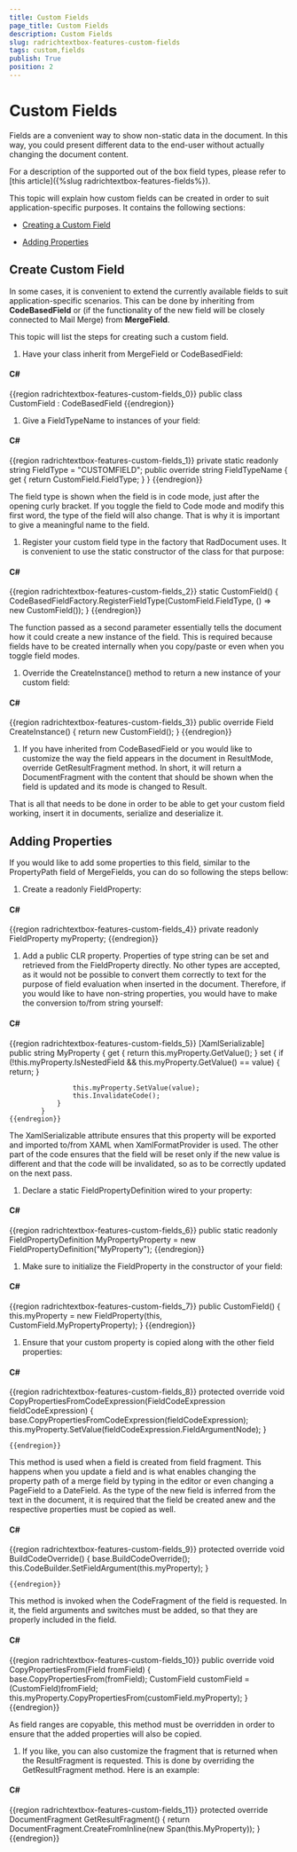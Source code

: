 ```yaml
---
title: Custom Fields
page_title: Custom Fields
description: Custom Fields
slug: radrichtextbox-features-custom-fields
tags: custom,fields
publish: True
position: 2
---
```


# Custom Fields



Fields are a convenient way to show non-static data in the document. In this way, you could present different data to the end-user without actually changing the document content.
      

For a description of the supported out of the box field types, please refer to [this article]({%slug radrichtextbox-features-fields%}).
      

This topic will explain how custom fields can be created in order to suit application-specific purposes. It contains the following sections:

* [Creating a Custom Field](#create-custom-field)

* [Adding Properties](#adding-properties)

## Create Custom Field

In some cases, it is convenient to extend the currently available fields to suit application-specific scenarios. This can be done by inheriting from __CodeBasedField__ or
          (if the functionality of the new field will be closely connected to Mail Merge) from __MergeField__.
        

This topic will list the steps for creating such a custom field.

1. Have your class inherit from MergeField or CodeBasedField:

#### __C#__

{{region radrichtextbox-features-custom-fields_0}}
	    public class CustomField : CodeBasedField
	{{endregion}}



1. Give a FieldTypeName to instances of your field:

#### __C#__

{{region radrichtextbox-features-custom-fields_1}}
	        private static readonly string FieldType = "CUSTOMFIELD";
	        public override string FieldTypeName
	        {
	            get
	            {
	                return CustomField.FieldType;
	            }
	        }
	{{endregion}}

The field type is shown when the field is in code mode, just after the opening curly bracket. If you toggle the field to Code mode and modify this first word, the type of the field will also change. That is why it is important to give a meaningful name to the field.

1. Register your custom field type in the factory that RadDocument uses. It is convenient to use the static constructor of the class for that purpose:

#### __C#__

{{region radrichtextbox-features-custom-fields_2}}
	        static CustomField()
	        {
	            CodeBasedFieldFactory.RegisterFieldType(CustomField.FieldType, () => new CustomField());
	        }
	{{endregion}}

The function passed as a second parameter essentially tells the document how it could create a new instance of the field. This is required because fields have to be created internally when you copy/paste or even when you toggle field modes.

1. Override the CreateInstance() method to return a new instance of your custom field:

#### __C#__

{{region radrichtextbox-features-custom-fields_3}}
	        public override Field CreateInstance()
	        {
	            return new CustomField();
	        }
	{{endregion}}



1. If you have inherited from CodeBasedField or you would like to customize the way the field appears in the document in ResultMode, override GetResultFragment method. In short, it will return a DocumentFragment with the content that should be shown when the field is updated and its mode is changed to Result.

That is all that needs to be done in order to be able to get your custom field working, insert it in documents, serialize and deserialize it.

## Adding Properties

If you would like to add some properties to this field, similar to the PropertyPath field of MergeFields, you can do so following the steps bellow:

1. Create a readonly FieldProperty:

#### __C#__

{{region radrichtextbox-features-custom-fields_4}}
	        private readonly FieldProperty myProperty;
	{{endregion}}



1. Add a public CLR property. Properties of type string can be set and retrieved from the FieldProperty directly. No other types are accepted, as it would not be possible to convert them correctly to text for the purpose of field evaluation when inserted in the document. Therefore, if you would like to have non-string properties, you would have to make the conversion to/from string yourself:

#### __C#__

{{region radrichtextbox-features-custom-fields_5}}
	        [XamlSerializable]
	        public string MyProperty
	        {
	            get
	            {
	                return this.myProperty.GetValue();
	            }
	            set
	            {
	                if (!this.myProperty.IsNestedField && this.myProperty.GetValue() == value)
	                {
	                    return;
	                }
	
	                this.myProperty.SetValue(value);
	                this.InvalidateCode();
	            }
	        }
	{{endregion}}

The XamlSerializable attribute ensures that this property will be exported and imported to/from XAML when XamlFormatProvider is used. The other part of the code ensures that the field will be reset only if the new value is different and that the code will be invalidated, so as to be correctly updated on the next pass.

1. Declare a static FieldPropertyDefinition wired to your property:

#### __C#__

{{region radrichtextbox-features-custom-fields_6}}
	        public static readonly FieldPropertyDefinition MyPropertyProperty = new FieldPropertyDefinition("MyProperty");
	{{endregion}}



1. Make sure to initialize the FieldProperty in the constructor of your field:

#### __C#__

{{region radrichtextbox-features-custom-fields_7}}
	        public CustomField()
	        {
	            this.myProperty = new FieldProperty(this, CustomField.MyPropertyProperty);
	        }
	{{endregion}}



1. Ensure that your custom property is copied along with the other field properties:

#### __C#__

{{region radrichtextbox-features-custom-fields_8}}
	        protected override void CopyPropertiesFromCodeExpression(FieldCodeExpression fieldCodeExpression)
	        {
	            base.CopyPropertiesFromCodeExpression(fieldCodeExpression);
	            this.myProperty.SetValue(fieldCodeExpression.FieldArgumentNode);
	        }
	
	{{endregion}}

This method is used when a field is created from field fragment.  This happens when you update a field and is what enables changing the property path of a merge field by typing in the editor or even changing a PageField to a DateField. As the type of the new field is inferred from the text in the document, it is required that the field be created anew and the respective properties must be copied as well.

#### __C#__

{{region radrichtextbox-features-custom-fields_9}}
	        protected override void BuildCodeOverride()
	        {
	            base.BuildCodeOverride();
	            this.CodeBuilder.SetFieldArgument(this.myProperty);
	        }
	
	{{endregion}}

This method is invoked when the CodeFragment of the field is requested. In it, the field arguments and switches must be added, so that they are properly included in the field.

#### __C#__

{{region radrichtextbox-features-custom-fields_10}}
	        public override void CopyPropertiesFrom(Field fromField)
	        {
	            base.CopyPropertiesFrom(fromField);
	            CustomField customField = (CustomField)fromField;
	            this.myProperty.CopyPropertiesFrom(customField.myProperty);
	        }
	{{endregion}}

As field ranges are copyable, this method must be overridden in order to ensure that the added properties will also be copied.

1. If you like, you can also customize the fragment that is returned when the ResultFragment is requested. This is done by overriding the GetResultFragment method. Here is an example:

#### __C#__

{{region radrichtextbox-features-custom-fields_11}}
	        protected override DocumentFragment GetResultFragment()
	        {
	            return DocumentFragment.CreateFromInline(new Span(this.MyProperty));
	        }
	{{endregion}}


